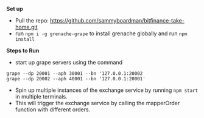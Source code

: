 __Set up__
* Pull the repo: https://github.com/sammyboardman/bitfinance-take-home.git
* run ```npm i -g grenache-grape``` to install grenache globally and run ```npm install```


__Steps to Run__
* start up grape servers using the command 
```
grape --dp 20001 --aph 30001 --bn '127.0.0.1:20002 
grape --dp 20002 --aph 40001 --bn '127.0.0.1:20001'
```
* Spin up multiple instances of the exchange service by running ```npm start``` in multiple terminals.
* This will trigger the exchange service by calling the mapperOrder function with different orders.
